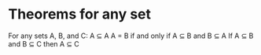 # Theorems for any set

For any sets A, B, and C:
A ⊆ A
A = B if and only if A ⊆ B and B ⊆ A
If A ⊆ B and B ⊆ C then A ⊆ C
